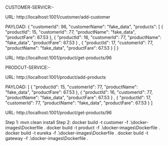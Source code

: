 CUSTOMER-SERVICR:-

URL:
http://localhost:1001/customer/add-customer

PAYLOAD:
{
"customerId": 96,
"customerName": "fake_data",
"products": [
{
"productId": 15,
"customerId": 77,
"productName": "fake_data",
"productFare": 67.53
},
{
"productId": 16,
"customerId": 77,
"productName": "fake_data",
"productFare": 67.53
}
, {
"productId": 17,
"customerId": 77,
"productName": "fake_data",
"productFare": 67.53
}
]
}

URL:
http://localhost:1001/product/get-products/96

PRODCUT-SERVICE:-

URL:
http://localhost:1001/product/add-products

PAYLOAD:
[
{
"productId": 15,
"customerId": 77,
"productName": "fake_data",
"productFare": 67.53
},
{
"productId": 16,
"customerId": 77,
"productName": "fake_data",
"productFare": 67.53
}
, {
"productId": 17,
"customerId": 77,
"productName": "fake_data",
"productFare": 67.53
}
]

URL:
http://localhost:1001/product/get-products/96

Step 1: mvn clean install
Step 2:
docker build -t customer -f .\docker-images\Dockerfile .
docker build -t product -f .\docker-images\Dockerfile .
docker build -t eureka -f .\docker-images\Dockerfile .
docker build -t gateway -f .\docker-images\Dockerfile .


